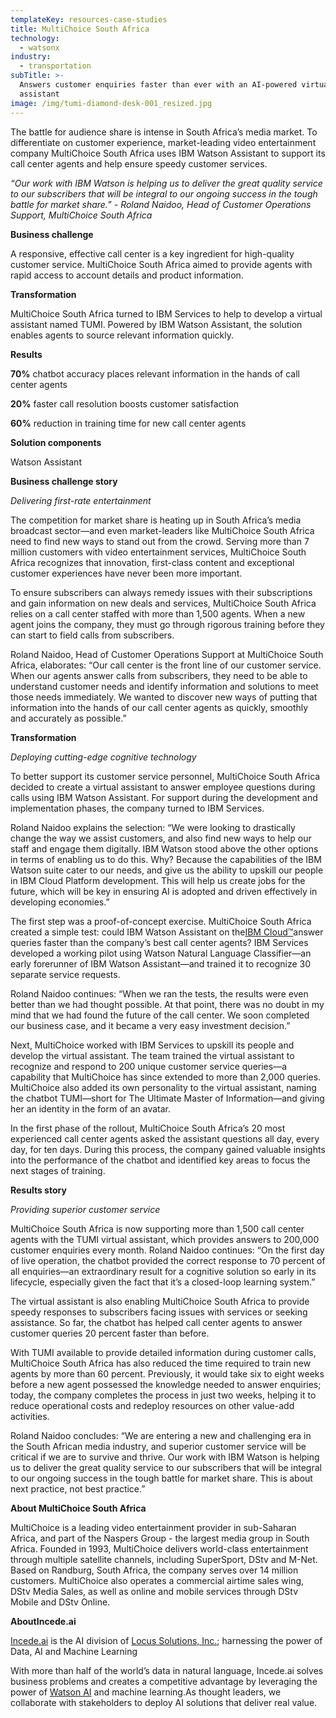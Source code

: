 ```yaml
---
templateKey: resources-case-studies
title: MultiChoice South Africa
technology:
  - watsonx
industry:
  - transportation
subTitle: >-
  Answers customer enquiries faster than ever with an AI-powered virtual
  assistant
image: /img/tumi-diamond-desk-001_resized.jpg
---
```

The battle for audience share is intense in South Africa’s media market. To differentiate on customer experience, market-leading video entertainment company MultiChoice South Africa uses IBM Watson Assistant to support its call center agents and help ensure speedy customer services.

*“Our work with IBM Watson is helping us to deliver the great quality service to our subscribers that will be integral to our ongoing success in the tough battle for market share.” - Roland Naidoo, Head of Customer Operations Support, MultiChoice South Africa*



**Business challenge**

A responsive, effective call center is a key ingredient for high-quality customer service. MultiChoice South Africa aimed to provide agents with rapid access to account details and product information.



**Transformation**

MultiChoice South Africa turned to IBM Services to help to develop a virtual assistant named TUMI. Powered by IBM Watson Assistant, the solution enables agents to source relevant information quickly.



**Results**

**70%** chatbot accuracy places relevant information in the hands of call center agents

**20%** faster call resolution boosts customer satisfaction

**60%** reduction in training time for new call center agents



**Solution components**

Watson Assistant



**Business challenge story**

*Delivering first-rate entertainment*

The competition for market share is heating up in South Africa’s media broadcast sector—and even market-leaders like MultiChoice South Africa need to find new ways to stand out from the crowd. Serving more than 7 million customers with video entertainment services, MultiChoice South Africa recognizes that innovation, first-class content and exceptional customer experiences have never been more important.



To ensure subscribers can always remedy issues with their subscriptions and gain information on new deals and services, MultiChoice South Africa relies on a call center staffed with more than 1,500 agents. When a new agent joins the company, they must go through rigorous training before they can start to field calls from subscribers.



Roland Naidoo, Head of Customer Operations Support at MultiChoice South Africa, elaborates: “Our call center is the front line of our customer service. When our agents answer calls from subscribers, they need to be able to understand customer needs and identify information and solutions to meet those needs immediately. We wanted to discover new ways of putting that information into the hands of our call center agents as quickly, smoothly and accurately as possible.”



**Transformation**

*Deploying cutting-edge cognitive technology*

To better support its customer service personnel, MultiChoice South Africa decided to create a virtual assistant to answer employee questions during calls using IBM Watson Assistant. For support during the development and implementation phases, the company turned to IBM Services.

Roland Naidoo explains the selection: “We were looking to drastically change the way we assist customers, and also find new ways to help our staff and engage them digitally. IBM Watson stood above the other options in terms of enabling us to do this. Why? Because the capabilities of the IBM Watson suite cater to our needs, and give us the ability to upskill our people in IBM Cloud Platform development. This will help us create jobs for the future, which will be key in ensuring AI is adopted and driven effectively in developing economies.”



The first step was a proof-of-concept exercise. MultiChoice South Africa created a simple test: could IBM Watson Assistant on the[IBM Cloud™](https://www.ibm.com/cloud/)answer queries faster than the company’s best call center agents? IBM Services developed a working pilot using Watson Natural Language Classifier—an early forerunner of IBM Watson Assistant—and trained it to recognize 30 separate service requests.



Roland Naidoo continues: “When we ran the tests, the results were even better than we had thought possible. At that point, there was no doubt in my mind that we had found the future of the call center. We soon completed our business case, and it became a very easy investment decision.”



Next, MultiChoice worked with IBM Services to upskill its people and develop the virtual assistant. The team trained the virtual assistant to recognize and respond to 200 unique customer service queries—a capability that MultiChoice has since extended to more than 2,000 queries. MultiChoice also added its own personality to the virtual assistant, naming the chatbot TUMI—short for The Ultimate Master of Information—and giving her an identity in the form of an avatar.



In the first phase of the rollout, MultiChoice South Africa’s 20 most experienced call center agents asked the assistant questions all day, every day, for ten days. During this process, the company gained valuable insights into the performance of the chatbot and identified key areas to focus the next stages of training.



**Results story**

*Providing superior customer service*

MultiChoice South Africa is now supporting more than 1,500 call center agents with the TUMI virtual assistant, which provides answers to 200,000 customer enquiries every month. Roland Naidoo continues: “On the first day of live operation, the chatbot provided the correct response to 70 percent of all enquiries—an extraordinary result for a cognitive solution so early in its lifecycle, especially given the fact that it’s a closed-loop learning system.”



The virtual assistant is also enabling MultiChoice South Africa to provide speedy responses to subscribers facing issues with services or seeking assistance. So far, the chatbot has helped call center agents to answer customer queries 20 percent faster than before.



With TUMI available to provide detailed information during customer calls, MultiChoice South Africa has also reduced the time required to train new agents by more than 60 percent. Previously, it would take six to eight weeks before a new agent possessed the knowledge needed to answer enquiries; today, the company completes the process in just two weeks, helping it to reduce operational costs and redeploy resources on other value-add activities.



Roland Naidoo concludes: “We are entering a new and challenging era in the South African media industry, and superior customer service will be critical if we are to survive and thrive. Our work with IBM Watson is helping us to deliver the great quality service to our subscribers that will be integral to our ongoing success in the tough battle for market share. This is about next practice, not best practice.”



**About MultiChoice South Africa**

MultiChoice is a leading video entertainment provider in sub-Saharan Africa, and part of the Naspers Group - the largest media group in South Africa. Founded in 1993, MultiChoice delivers world-class entertainment through multiple satellite channels, including SuperSport, DStv and M-Net. Based on Randburg, South Africa, the company serves over 14 million customers. MultiChoice also operates a commercial airtime sales wing, DStv Media Sales, as well as online and mobile services through DStv Mobile and DStv Online.



**AboutIncede.ai**

[Incede.ai](https://www.incede.ai) is the AI division of [Locus Solutions, Inc.](http://www.locussolutions.com); harnessing the power of Data, AI and Machine Learning



With more than half of the world’s data in natural language, Incede.ai solves business problems and creates a competitive advantage by leveraging the power of [Watson AI](https://www.ibm.com/watson) and machine learning.As thought leaders, we collaborate with stakeholders to deploy AI solutions that deliver real value.
